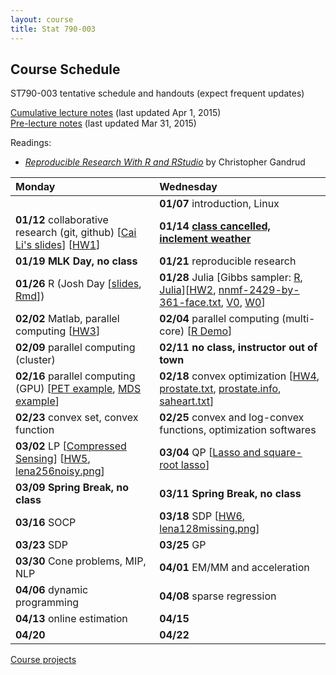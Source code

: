 ```yaml
---
layout: course
title: Stat 790-003
---
```


## Course Schedule

ST790-003 tentative schedule and handouts (expect frequent updates)

[Cumulative lecture notes](http://www.stat.ncsu.edu/people/zhou/courses/st790/ST790-2015-Spring-LecNotes.pdf) (last updated Apr 1, 2015)  
[Pre-lecture notes](http://www.stat.ncsu.edu/people/zhou/courses/st790/ST790-2015-Spring-Pre-LecNotes.pdf) (last updated Mar 31, 2015)


Readings:  
* [_Reproducible Research With R and RStudio_](https://github.com/christophergandrud/Rep-Res-Book) by Christopher Gandrud


| Monday | Wednesday |
|:-----------|:------------|
| | **01/07** introduction, Linux |
| **01/12** collaborative research (git, github) \[[Cai Li's slides](gitslides-CaiLi.pdf)\] \[[HW1](./ST790-2015-HW1.pdf)\] | **01/14** [**class cancelled, inclement weather**](https://www.ncsu.edu/emergency-information/wolfalert-01-14-15.php) |
| **01/19** **MLK Day, no class** | **01/21** reproducible research |
| **01/26** R (Josh Day \[[slides](http://rpubs.com/jtday/st790), [Rmd](./rslides-JoshDay.Rmd)\]) | **01/28** Julia \[Gibbs sampler: [R](./gibbs_r.html), [Julia](./gibbs_julia.html)\]\[[HW2](./ST790-2015-HW2.pdf), [nnmf-2429-by-361-face.txt](./nnmf-2429-by-361-face.txt), [V0](./V0.txt), [W0](./W0.txt)\] |
| **02/02** Matlab, parallel computing \[[HW3](./ST790-2015-HW3.pdf)\] | **02/04** parallel computing (multi-core) \[[R Demo](./vcsim.r)\] |
| **02/09** parallel computing (cluster) | **02/11** **no class, instructor out of town** |
| **02/16** parallel computing (GPU) \[[PET example](./pet.tar.gz), [MDS example](./mds.tar.gz)\] | **02/18** convex optimization \[[HW4](./ST790-2015-HW4.pdf), [prostate.txt](./prostate.txt), [prostate.info](./prostate.info), [saheart.txt](./saheart.txt)\] |
| **02/23** convex set, convex function | **02/25** convex and log-convex functions, optimization softwares |
| **03/02** LP \[[Compressed Sensing](./demo_cs.html)\] \[[HW5](./ST790-2015-HW5.pdf), [lena256noisy.png](./lena256noisy.png)\] | **03/04** QP \[[Lasso and square-root lasso](./demo_lasso.html)\] |
| **03/09** **Spring Break, no class** | **03/11** **Spring Break, no class** |
| **03/16** SOCP | **03/18** SDP \[[HW6](./ST790-2015-HW6.pdf), [lena128missing.png](./lena128missing.png)\] |
| **03/23** SDP | **03/25** GP |
| **03/30** Cone problems, MIP, NLP | **04/01** EM/MM and acceleration |
| **04/06** dynamic programming | **04/08** sparse regression |
| **04/13** online estimation | **04/15** |
| **04/20** | **04/22** |

[Course projects](./project.html)